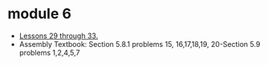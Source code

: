 # module 6

- [Lessons 29 through 33.](https://www.youtube.com/playlist?list=PLPedo-T7QiNsIji329HyTzbKBuCAHwNFC)
- Assembly Textbook: Section 5.8.1 problems 15, 16,17,18,19, 20-Section 5.9 problems 1,2,4,5,7
